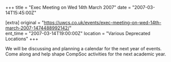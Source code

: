 +++
title = "Exec Meeting on Wed 14th March 2007"
date = "2007-03-14T15:45:00Z"

[extra]
original = "https://uwcs.co.uk/events/exec-meeting-on-wed-14th-march-2007-1474488992142/"    
ent_time = "2007-03-14T19:00:00Z"
location = "Various Deprecated Locations"
+++

We will be discussing and planning a calendar for the next year of events. Come along and help shape CompSoc activities for the next academic year.

